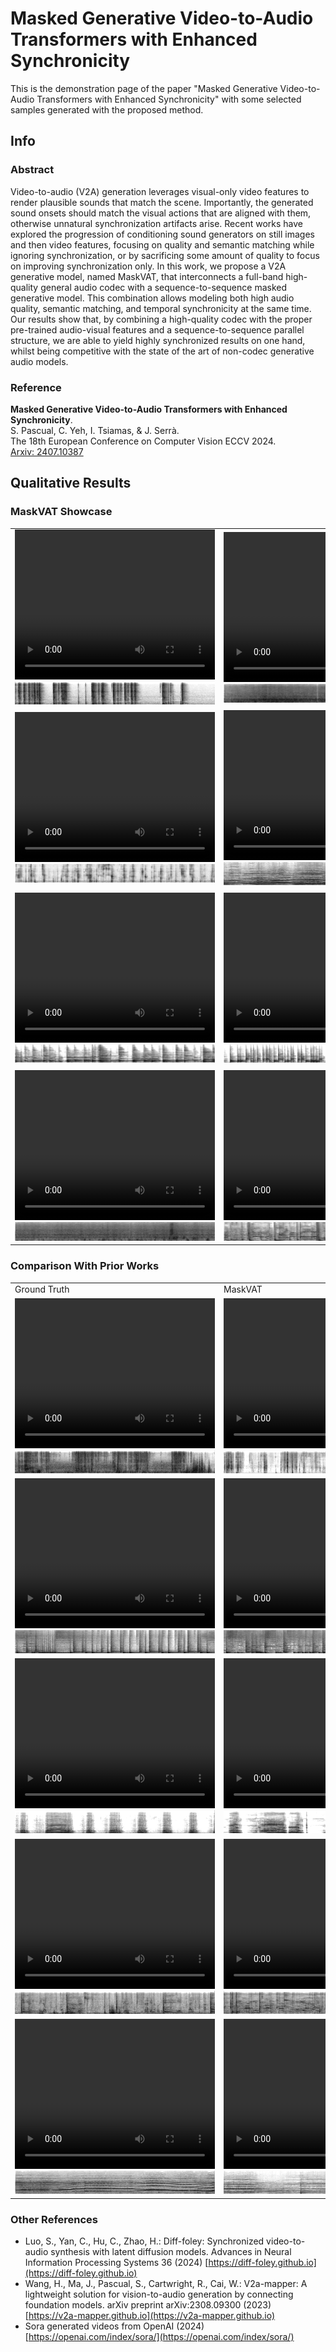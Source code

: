 # Masked Generative Video-to-Audio Transformers with Enhanced Synchronicity

This is the demonstration page of the paper "Masked Generative Video-to-Audio Transformers with Enhanced Synchronicity" with some selected samples generated with the proposed method.

## Info

### Abstract

Video-to-audio (V2A) generation leverages visual-only video features to render plausible sounds that match the scene. Importantly, the generated sound onsets should match the visual actions that are aligned with them, otherwise unnatural synchronization artifacts arise. Recent works have explored the progression of conditioning sound generators on still images and then video features, focusing on quality and semantic matching while ignoring synchronization, or by sacrificing some amount of quality to focus on improving synchronization only. In this work, we propose a V2A generative model, named MaskVAT, that interconnects a full-band high-quality general audio codec with a sequence-to-sequence masked generative model. This combination allows modeling both high audio quality, semantic matching, and temporal synchronicity at the same time. Our results show that, by combining a high-quality codec with the proper pre-trained audio-visual features and a sequence-to-sequence parallel structure, we are able to yield highly synchronized results on one hand, whilst being competitive with the state of the art of non-codec generative audio models.

### Reference

**Masked Generative Video-to-Audio Transformers with Enhanced Synchronicity**. <br>
S. Pascual, C. Yeh, I. Tsiamas, & J. Serrà. <br>
The 18th European Conference on Computer Vision ECCV 2024. <br>
[Arxiv: 2407.10387](https://arxiv.org/abs/2407.10387)

## Qualitative Results

### MaskVAT Showcase

<html>
<table>
  <tr> 
    <td>
        <video width="320" height="240" controls>
        <source src="videos/typewriter.mp4">
        </video>
        <img src="videos/spec/typewriter.png">
    </td>
    <td>
        <video width="320" height="240" controls>
        <source src="videos/seashore.mp4">
        </video>
        <img src="videos/spec/seashore.png">
    </td>
    <td>
        <video width="320" height="240" controls>
        <source src="videos/train.mp4">
        </video>
        <img src="videos/spec/train.png">
    </td>
  </tr>

  <tr> 
    <td>
        <video width="320" height="240" controls>
        <source src="videos/chew.mp4">
        </video>
        <img src="videos/spec/chew.png">
    </td>
    <td>
        <video width="320" height="240" controls>
        <source src="videos/cello.mp4">
        </video>
        <img src="videos/spec/cello.png">
    </td>
    <td>
        <video width="320" height="240" controls>
        <source src="videos/pipa.mp4">
        </video>
        <img src="videos/spec/pipa.png">
    </td>
  </tr>

  <tr> 
    <td>
        <video width="320" height="240" controls>
        <source src="videos/guitar.mp4">
        </video>
        <img src="videos/spec/guitar.png">
    </td>
    <td>
        <video width="320" height="240" controls>
        <source src="videos/conga.mp4">
        </video>
        <img src="videos/spec/conga.png">
    </td>
    <td>
        <video width="320" height="240" controls>
        <source src="videos/xylo.mp4">
        </video>
        <img src="videos/spec/xylo.png">
    </td>
  </tr>

  <tr>
    <td>
        <video width="320" height="240" controls>
        <source src="videos/sora_shipscoffee.mp4">
        </video>
        <img src="videos/spec/sora_shipscoffee.png">
    </td>
    <td>
        <video width="320" height="240" controls>
        <source src="videos/sora_kangaroo.mp4">
        </video>
        <img src="videos/spec/sora_kangaroo.png">
    </td>
    <td>
        <video width="320" height="240" controls>
        <source src="videos/sora_suv.mp4">
        </video>
        <img src="videos/spec/sora_suv.png">
    </td>
  </tr>

</table>
</html>

### Comparison With Prior Works

<html>
<table>
  <tr>
    <td>
      Ground Truth
    </td>
    <td>
      MaskVAT
    </td>
    <td>
      Diff-Foley
    </td>
    <td>
      V2A-Mapper
    </td>
  </tr>
  <tr>
    <td>
        <video width="320" height="240" controls>
        <source src="videos/ice_gt.mp4">
        </video>
        <img src="videos/spec/ice_gt.png">
    </td>
    <td>
        <video width="320" height="240" controls>
        <source src="videos/ice_maskvat.mp4">
        </video>
        <img src="videos/spec/ice_maskvat.png">
    </td>
    <td>
        <video width="320" height="240" controls>
        <source src="videos/ice_dfoley.mp4">
        </video>
        <img src="videos/spec/ice_dfoley.png">
    </td>
    <td>
        <video width="320" height="240" controls>
        <source src="videos/ice_v2a.mp4">
        </video>
        <img src="videos/spec/ice_v2a.png">
    </td>
  </tr>
  <tr>
    <td>
        <video width="320" height="240" controls>
        <source src="videos/drums_gt.mp4">
        </video>
        <img src="videos/spec/drums_gt.png">
    </td>
    <td>
        <video width="320" height="240" controls>
        <source src="videos/drums_maskvat.mp4">
        </video>
        <img src="videos/spec/drums_maskvat.png">
    </td>
    <td>
        <video width="320" height="240" controls>
        <source src="videos/drums_dfoley.mp4">
        </video>
        <img src="videos/spec/drums_dfoley.png">      
    </td>
    <td>
        <video width="320" height="240" controls>
        <source src="videos/drums_v2a.mp4">
        </video>
        <img src="videos/spec/drums_v2a.png">      
    </td>
  </tr>
  <tr>
    <td>
        <video width="320" height="240" controls>
        <source src="videos/lion_gt.mp4">
        </video>
        <img src="videos/spec/lion_gt.png">
    </td>
    <td>
        <video width="320" height="240" controls>
        <source src="videos/lion_maskvat.mp4">
        </video>
        <img src="videos/spec/lion_maskvat.png">
    </td>
    <td>
        <video width="320" height="240" controls>
        <source src="videos/lion_dfoley.mp4">
        </video>
        <img src="videos/spec/lion_dfoley.png">
    </td>
    <td>
        <video width="320" height="240" controls>
        <source src="videos/lion_v2a.mp4">
        </video>
        <img src="videos/spec/lion_v2a.png">
    </td>
  </tr>
  <tr>
    <td>
        <video width="320" height="240" controls>
        <source src="videos/tennis_gt.mp4">
        </video>
        <img src="videos/spec/tennis_gt.png">
    </td>
    <td>
        <video width="320" height="240" controls>
        <source src="videos/tennis_maskvat.mp4">
        </video>
        <img src="videos/spec/tennis_maskvat.png">
    </td>
    <td>
        <video width="320" height="240" controls>
        <source src="videos/tennis_dfoley.mp4">
        </video>
        <img src="videos/spec/tennis_dfoley.png">
    </td>
    <td>
        <video width="320" height="240" controls>
        <source src="videos/tennis_v2a.mp4">
        </video>
        <img src="videos/spec/tennis_v2a.png">
    </td>
  </tr>
  <tr>
    <td>
        <video width="320" height="240" controls>
        <source src="videos/erhu_gt.mp4">
        </video>
        <img src="videos/spec/erhu_gt.png">
    </td>
    <td>
        <video width="320" height="240" controls>
        <source src="videos/erhu_maskvat.mp4">
        </video>
        <img src="videos/spec/erhu_maskvat.png">      
    </td>
    <td>
        <video width="320" height="240" controls>
        <source src="videos/erhu_dfoley.mp4">
        </video>
        <img src="videos/spec/erhu_dfoley.png">
    </td>
    <td>
        <video width="320" height="240" controls>
        <source src="videos/erhu_v2a.mp4">
        </video>
        <img src="videos/spec/erhu_v2a.png">
    </td>
  </tr>
</table>
</html>

### Other References

- Luo, S., Yan, C., Hu, C., Zhao, H.: Diff-foley: Synchronized video-to-audio synthesis with latent diffusion models. Advances in Neural Information Processing Systems 36 (2024) [https://diff-foley.github.io](https://diff-foley.github.io)
- Wang, H., Ma, J., Pascual, S., Cartwright, R., Cai, W.: V2a-mapper: A lightweight solution for vision-to-audio generation by connecting foundation models. arXiv preprint arXiv:2308.09300 (2023) [https://v2a-mapper.github.io](https://v2a-mapper.github.io)
- Sora generated videos from OpenAI (2024) [https://openai.com/index/sora/](https://openai.com/index/sora/)


